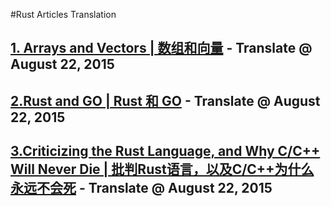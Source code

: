 #Rust Articles Translation
## [1. Arrays and Vectors | 数组和向量](https://github.com/ScottHuangZL/Rust-Articles-Translation/blob/master/Arrays%20and%20Vectors%20-%20Chinese.md "1. Arrays and Vectors | 数组和向量")  - Translate @ August 22, 2015
## [2.Rust and GO | Rust 和 GO](https://github.com/ScottHuangZL/Rust-Articles-Translation/blob/master/Rust%20and%20GO.md "2.Rust and GO | Rust 和 GO")  - Translate @ August 22, 2015
## [3.Criticizing the Rust Language, and Why C/C++ Will Never Die | 批判Rust语言，以及C/C++为什么永远不会死](https://github.com/ScottHuangZL/Rust-Articles-Translation/blob/master/Rust%20and%20GO.md "3.Criticizing the Rust Language, and Why C/C++ Will Never Die | 批判Rust语言，以及C/C++为什么永远不会死")  - Translate @ August 22, 2015